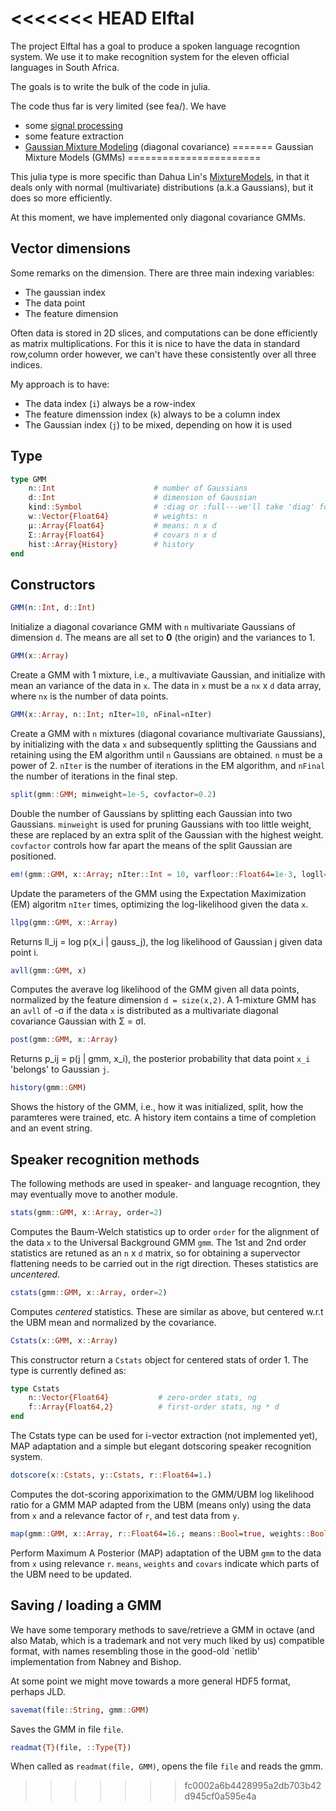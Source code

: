<<<<<<< HEAD
Elftal
======

The project Elftal has a goal to produce a spoken language recogntion system.  We use it to make recognition system for the eleven official languages in South Africa. 

The goals is to write the bulk of the code in julia. 

The code thus far is very limited (see fea/).  We have
 - some [signal processing](fea/README.md)
 - some feature extraction
 - [Gaussian Mixture Modeling](gmm/) (diagonal covariance)
=======
Gaussian Mixture Models (GMMs)
=======================

This julia type is more specific than Dahua Lin's [MixtureModels](https://github.com/lindahua/MixtureModels.jl), in that it deals only with normal (multivariate) distributions (a.k.a Gaussians), but it does so more efficiently. 

At this moment, we have implemented only diagonal covariance GMMs.  

Vector dimensions
------------------

Some remarks on the dimension.  There are three main indexing variables:
 - The gaussian index 
 - The data point
 - The feature dimension

Often data is stored in 2D slices, and computations can be done efficiently as 
matrix multiplications.  For this it is nice to have the data in standard row,column order
however, we can't have these consistently over all three indices. 

My approach is to have:
 - The data index (`i`) always be a row-index
 - The feature dimenssion index (`k`) always to be a column index
 - The Gaussian index (`j`) to be mixed, depending on how it is used

Type
----

```julia
type GMM
    n::Int                      # number of Gaussians
    d::Int                      # dimension of Gaussian
    kind::Symbol                # :diag or :full---we'll take 'diag' for now
    w::Vector{Float64}          # weights: n
    μ::Array{Float64}           # means: n x d
    Σ::Array{Float64}           # covars n x d
    hist::Array{History}        # history
end
```

Constructors
------------

```julia
GMM(n::Int, d::Int)
```
Initialize a diagonal covariance GMM with `n` multivariate Gaussians of dimension `d`.  The means are all set to **0** (the origin) and the variances to 1. 

```julia
GMM(x::Array)
```
Create a GMM with 1 mixture, i.e., a multivaviate Gaussian, and initialize with mean an variance of the data in `x`.  The data in `x` must be a `nx` x `d` data array, where `nx` is the number of data points. 

```julia
GMM(x::Array, n::Int; nIter=10, nFinal=nIter)
```
Create a GMM with `n` mixtures (diagonal covariance multivariate Gaussians), by initializing with the data `x` and subsequently splitting the Gaussians and retaining using the EM algorithm until `n` Gaussians are obtained.  `n` must be a power of 2.  `nIter` is the number of iterations in the EM algorithm, and `nFinal` the number of iterations in the final step. 

```julia
split(gmm::GMM; minweight=1e-5, covfactor=0.2)
```
Double the number of Gaussians by splitting each Gaussian into two Gaussians.  `minweight` is used for pruning Gaussians with too little weight, these are replaced by an extra split of the Gaussian with the highest weight.  `covfactor` controls how far apart the means of the split Gaussian are positioned. 

```julia
em!(gmm::GMM, x::Array; nIter::Int = 10, varfloor::Float64=1e-3, logll=true)
```
Update the parameters of the GMM using the Expectation Maximization (EM) algoritm `nIter` times, optimizing the log-likelihood given the data `x`.  

```julia
llpg(gmm::GMM, x::Array)
```
Returns ll\_ij = log p(x\_i | gauss\_j), the log likelihood of Gaussian j given data point i.

```julia
avll(gmm::GMM, x)
```
Computes the averave log likelihood of the GMM given all data points, normalized by the feature dimension `d = size(x,2)`. A 1-mixture GMM has an `avll` of -σ if the data `x` is distributed as a multivariate diagonal covariance Gaussian with Σ = σI.  

```julia 
post(gmm::GMM, x::Array)
```
Returns p\_ij = p(j | gmm, x\_i), the posterior probability that data point `x_i` 'belongs' to Gaussian `j`.  

```julia
history(gmm::GMM)
```
Shows the history of the GMM, i.e., how it was initialized, split, how the paramteres were trained, etc.  A history item contains a time of completion and an event string. 

Speaker recognition methods
----------------------------

The following methods are used in speaker- and language recogntion, they may eventually move to another module. 

```julia
stats(gmm::GMM, x::Array, order=2)
```
Computes the Baum-Welch statistics up to order `order` for the alignment of the data `x` to the Universal Background GMM `gmm`.  The 1st and 2nd order statistics are retuned as an `n` x `d` matrix, so for obtaining a supervector flattening needs to be carried out in the rigt direction.  Theses statistics are _uncentered_. 

```julia
cstats(gmm::GMM, x::Array, order=2)
```
Computes _centered_ statistics.  These are similar as above, but centered w.r.t the UBM mean and normalized by the covariance.  

```julia
Cstats(x::GMM, x::Array)
```
This constructor return a `Cstats` object for centered stats of order 1.  The type is currently defined as:
```julia
type Cstats
    n::Vector{Float64}           # zero-order stats, ng
    f::Array{Float64,2}          # first-order stats, ng * d
end
```
The Cstats type can be used for i-vector extraction (not implemented yet), MAP adaptation and a simple but elegant dotscoring speaker recognition system. 

```julia
dotscore(x::Cstats, y::Cstats, r::Float64=1.) 
```
Computes the dot-scoring apporiximation to the GMM/UBM log likelihood ratio for a GMM MAP adapted from the UBM (means only) using the data from `x` and a relevance factor of `r`, and test data from `y`. 

```julia
map(gmm::GMM, x::Array, r::Float64=16.; means::Bool=true, weights::Bool=false, covars::Bool=false)
```
Perform Maximum A Posterior (MAP) adaptation of the UBM `gmm` to the data from `x` using relevance `r`.  `means`, `weights` and `covars` indicate which parts of the UBM need to be updated. 

Saving / loading a GMM
----------------------

We have some temporary methods to save/retrieve a GMM in octave (and also Matab, which is a trademark and not very much liked by us) compatible format, with names resembling those in the good-old `netlib' implementation from Nabney and Bishop. 

At some point we might move towards a more general HDF5 format, perhaps JLD. 

```julia
savemat(file::String, gmm::GMM) 
```
Saves the GMM in file `file`. 

```julia
readmat{T}(file, ::Type{T})
```
When called as `readmat(file, GMM)`, opens the file `file` and reads the gmm. 
>>>>>>> fc0002a6b4428995a2db703b42d945cf0a595e4a
